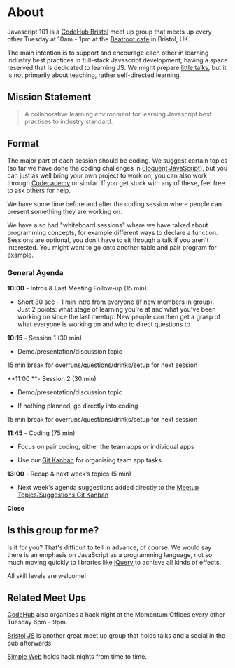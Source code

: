# About

Javascript 101 is a [CodeHub Bristol](https://www.meetup.com/CodeHub-Bristol/) meet up group that meets up every other Tuesday at 10am - 1pm at the [Beatroot cafe](http://www.beatrootcafe.com/) in Bristol, UK.

The main intention is to support and encourage each other in learning industry best practices in full-stack Javascript development; having a space reserved that is dedicated to learning JS. We might prepare [little talks](https://javascript101.gitbooks.io/guide/content/presentations.html), but it is not primarily about teaching, rather self-directed learning.

## Mission Statement

> A collaborative learning environment for learning Javascript best practises to industry standard.

## Format

The major part of each session should be coding. We suggest certain topics \(so far we have done the coding challenges in [Eloquent JavaScript](http://eloquentjavascript.net/)\), but you can just as well bring your own project to work on; you can also work through [Codecademy](https://www.codecademy.com/) or similar. If you get stuck with any of these, feel free to ask others for help.

We have some time before and after the coding session where people can present something they are working on.

We have also had "whiteboard sessions" where we have talked about programming concepts, for example different ways to declare a function. Sessions are optional, you don't have to sit through a talk if you aren't interested. You might want to go onto another table and pair program for example.

### General **Agenda**

**10:00** - Intros & Last Meeting Follow-up \(15 min\).

* Short 30 sec - 1 min intro from everyone \(if new members in group\). Just 2 points: what stage of learning you're at and what you've been working on since the last meetup. New people can then get a grasp of what everyone is working on and who to direct questions to

**10:15** - Session 1 \(30 min\)

* Demo/presentation/discussion topic

15 min break for overruns/questions/drinks/setup for next session

**11:00 **- Session 2 \(30 min\)

* Demo/presentation/discussion topic

* If nothing planned, go directly into coding

15 min break for overruns/questions/drinks/setup for next session

**11:45** - Coding \(75 min\)

* Focus on pair coding, either the team apps or individual apps

* Use our [Git Kanban](https://github.com/orgs/CodeHubOrg/projects) for organising team app tasks

**13:00** - Recap & next week’s topics \(5 min\)

* Next week's agenda suggestions added directly to the [Meetup Topics/Suggestions Git Kanban](https://github.com/orgs/CodeHubOrg/projects/4)

**Close**

## Is this group for me?

Is it for you? That's difficult to tell in advance, of course. We would say there is an emphasis on JavaScript as a programming language, not so much moving quickly to libraries like [jQuery](https://jquery.com/) to achieve all kinds of effects.

All skill levels are welcome!

## Related Meet Ups

[CodeHub](https://www.meetup.com/CodeHub-Bristol/) also organises a hack night at the Momentum Offices every other Tuesday 6pm - 9pm.

[Bristol JS](https://www.meetup.com/BristolJS/) is another great meet up group that holds talks and a social in the pub afterwards.

[Simple Web](https://www.meetup.com/simpleweb/) holds hack nights from time to time.
